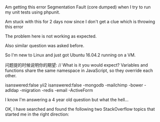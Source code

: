 ﻿Am getting this error Segmentation Fault (core dumped) when I try to run my unit tests using phpunit.

Am stuck with this for 2 days now since I don't get a clue which is throwing this error

The problem here is not working as expected.

Also similar question was asked before.


So I'm new to Linux and just got Ubuntu 16.04.2 running on a VM.

问题提的时候说明你的期望:
// What is it you would expect? Variables and functions share the same namespace in JavaScript, so they override each other.

isanswered:false
yii2 isanswered:false -mongodb -mailchimp -bower -adldap -migration -redis -email -ActiveForm

I know I'm answering a 4 year old question but what the hell...


OK, I have searched and found the following two StackOverflow topics that started me in the right direction:
